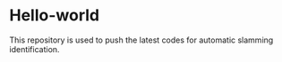 # Hello-world
This repository is used to push the latest codes for automatic slamming identification.

